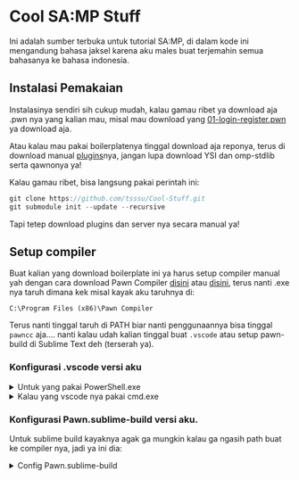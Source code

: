 
# Cool SA:MP Stuff
Ini adalah sumber terbuka untuk tutorial SA:MP, di dalam kode ini mengandung bahasa jaksel karena aku males buat terjemahin semua bahasanya ke bahasa indonesia.

## Instalasi Pemakaian

Instalasinya sendiri sih cukup mudah, kalau gamau ribet ya download aja .pwn nya yang kalian mau, misal mau download yang [01-login-register.pwn](scripts/01-login-register.pwn) ya download aja.

Atau kalau mau pakai boilerplatenya tinggal download aja reponya, terus di download manual [plugins](server/plugins/README.md)nya, jangan lupa download YSI dan omp-stdlib serta qawnonya ya!

Kalau gamau ribet, bisa langsung pakai perintah ini:
```c
git clone https://github.com/tsssu/Cool-Stuff.git
git submodule init --update --recursive
```

Tapi tetep download plugins dan server nya secara manual ya!

## Setup compiler
Buat kalian yang download boilerplate ini ya harus setup compiler manual yah dengan cara download Pawn Compiler [disini](https://github.com/pawn-lang/compiler) atau [disini](https://github.com/openmultiplayer/open.mp), terus nanti .exe nya taruh dimana kek misal kayak aku taruhnya di:
```
C:\Program Files (x86)\Pawn Compiler
```

Terus nanti tinggal taruh di PATH biar nanti penggunaannya bisa tinggal `pawncc` aja.... nanti kalau udah kalian tinggal buat `.vscode` atau setup pawn-build di Sublime Text deh (terserah ya).

### Konfigurasi .vscode versi aku
<details>
	<summary>Untuk yang pakai PowerShell.exe</summary>
	```json
	{
	  "version": "2.0.0",
	  "tasks": [
		{
		  "label": "build-normal",
		  "type": "shell",
		  "command": "pawncc",
		  "args": [
			"${file}", 
			"--%", 
			"-o${workspaceRoot}/server/gamemodes/output.amx",
			"-i${workspaceRoot}/libraries/legacy-include",
			"-i${workspaceRoot}/libraries/omp-stdlib",
			"-i${workspaceRoot}/libraries/YSI-Includes",
			"-i${workspaceRoot}/libraries/YSI-Includes/amx",
			"-i${workspaceRoot}/libraries/YSI-Includes/code-parse",
			"-i${workspaceRoot}/libraries/YSI-Includes/indirection",
			"-i${workspaceRoot}/libraries/YSI-Includes/md-sort",
			"-;+", 
			"-(+", 
			"-d3"
		  ],
		  "group": {
			"kind": "build",
			"isDefault": true
		  },
		  "isBackground": false,
		  "presentation": {
			"reveal": "silent",
			"panel": "dedicated"
		  },
		  "problemMatcher": "$pawncc"
		}
	  ]
	}
	```
</details>

<details>
	<summary>Kalau yang vscode nya pakai cmd.exe</summary>
	```json
	{
	  "version": "2.0.0",
	  "tasks": [
		{
		  "label": "build-normal",
		  "type": "shell",
		  "command": "pawncc",
		  "args": [
			"${file}", 
			"-o${workspaceRoot}/server/gamemodes/output.amx",
			"-i${workspaceRoot}/libraries/legacy-include",
			"-i${workspaceRoot}/libraries/omp-stdlib",
			"-i${workspaceRoot}/libraries/YSI-Includes",
			"-i${workspaceRoot}/libraries/YSI-Includes/amx",
			"-i${workspaceRoot}/libraries/YSI-Includes/code-parse",
			"-i${workspaceRoot}/libraries/YSI-Includes/indirection",
			"-i${workspaceRoot}/libraries/YSI-Includes/md-sort",
			"-;+", 
			"-(+", 
			"-d3"
		  ],
		  "group": {
			"kind": "build",
			"isDefault": true
		  },
		  "isBackground": false,
		  "presentation": {
			"reveal": "silent",
			"panel": "dedicated"
		  },
		  "problemMatcher": "$pawncc"
		}
	  ]
	}
	```
</details>

### Konfigurasi Pawn.sublime-build versi aku.

Untuk sublime build kayaknya agak ga mungkin kalau ga ngasih
path buat ke compiler nya, jadi ya ini dia:

<details>
	<summary>Config Pawn.sublime-build</summary>
	```json
	{
		"working_dir": "C:/Program Files (x86)/Pawn Compiler", 
		"selector": "source.pwn", 
		"cmd": [
			"pawncc.exe", 
			"$file", 
			"-o$file_path/../server/gamemodes/$file_base_name.amx",
			"-i$file_path/../libraries/omp-stdlib",
			"-i$file_path/../libraries/legacy-include",
			"-i$file_path/../libraries/YSI-Includes",
			"-i$file_path/../libraries/YSI-Includes/amx",
			"-i$file_path/../libraries/YSI-Includes/indirection",
			"-i$file_path/../libraries/YSI-Includes/code-parse",
			"-i$file_path/../libraries/YSI-Includes/md-sort",
			"-;+", 
			"-(+", 
			"-d3"
		], 
		"file_regex": "(.*?)\\(([0-9]*)[- 0-9]*\\)"
	}
	```
</details>
